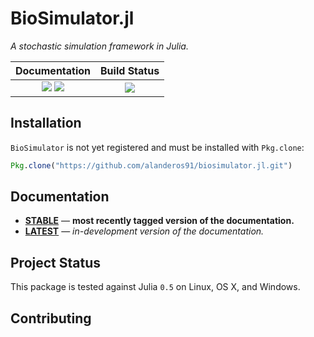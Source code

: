 # BioSimulator.jl

*A stochastic simulation framework in Julia.*

| **Documentation**                                                               | **Build Status**                                                                                |
|:-------------------------------------------------------------------------------:|:-----------------------------------------------------------------------------------------------:|
| [![][docs-stable-img]][docs-stable-url] [![][docs-latest-img]][docs-latest-url] | [![][travis-img]][travis-url] <!---[![][appveyor-img]][appveyor-url]---> <!---[![][codecov-img]][codecov-url]---> |

## Installation

`BioSimulator` is not yet registered and must be installed with `Pkg.clone`:

```julia
Pkg.clone("https://github.com/alanderos91/biosimulator.jl.git")
```

## Documentation

- [**STABLE**][docs-stable-url] &mdash; **most recently tagged version of the documentation.**
- [**LATEST**][docs-latest-url] &mdash; *in-development version of the documentation.*

## Project Status

This package is tested against Julia `0.5` on Linux, OS X, and Windows.

## Contributing

[docs-latest-img]: https://img.shields.io/badge/docs-latest-blue.svg
[docs-latest-url]: https://alanderos91.github.io/BioSimulator.jl/latest/

[docs-stable-img]: https://img.shields.io/badge/docs-stable-blue.svg
[docs-stable-url]: https://alanderos91.github.io/BioSimulator.jl/stable

[travis-img]: https://travis-ci.org/alanderos91/BioSimulator.jl.svg?branch=master
[travis-url]: https://travis-ci.com/alanderos91/BioSimulator.jl.svg?token=mqwtpg9Uqqtb5mpBNzMb&branch=master

[//]: # (setup appveyor)
[appveyor-img]: https://ci.appveyor.com/api/projects/status/xe0ghtyas12wv555/branch/master?svg=true
[appveyor-url]: https://ci.appveyor.com/project/alanderos91/biosimulator-jl/branch/master

[issues-url]: https://github.com/alanderos91/BioSimulator.jl/issues

[//]: # (setup codecov)
[codecov-img]: https://codecov.io/gh/alaneros91/BioSimulator.jl/branch/master/graph/badge.svg
[codecov-url]: https://codecov.io/gh/alanderos91/BioSimulator.jl
